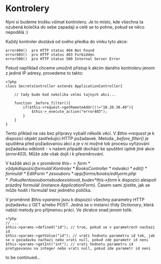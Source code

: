 Kontrolery
==========

Nyní si budeme trošku všímat kontroleru. Je to místo, kde všechna ta ozubená kolečka do sebe zapadají a celé se to pohne, pokud se něco nepodělá :)

Každý kontroler dostává od svého předka do vínku tyto akce:

	error404()	pro HTTP status 404 Not Found
	error403()	pro HTTP status 403 Forbidden
	error500()	pro HTTP status 500 Internal Server Error

Pokud například chceme umožnit přístup k akcím daného kontroleru jenom z jediné IP adresy, provedeme to takto:

	<?php
	class SecretsController extends ApplicationController{

		// tady bude kod nekolika velmi tajnych akci...

		function _before_filter(){
			if($this->request->getRemoteAddr()!="10.20.30.40"){
				$this->_execute_action("error403");
			}
		}
	}

Tento příklad na vás bez přípravy vybalil několik věcí. V *$this->request* je k dispozici objekt zastřešující HTTP požadavek. Metoda *\_before_filter()*
je spuštěna před požadovanou akcí a je v ní možné tok procesu vyřizování požadavku odklonit - v našem případě dochází ke spuštění úplně jiné akce
(*error403*). Může zde však dojít i k přesměrování.

V každé akci je v proměnné *$this->form* vždy k dispozici formulář. Kontroler *BooksController* má v akci *edit()* formulář *EditForm* ze souboru
*app/forms/books/edit_form.php*. Pokud tento soubor nebude existovat, bude v *$this->form* k dispozici alespoň prázdný formulář
(instance *ApplicationForm*). Časem sami zjistíte, jak se může hodit i formulář bez jediného políčka.

V proměnné *$this->params* jsou k dispozici všechny parametry HTTP požadavku z GET a/nebo POST. Jedná se o instanci třídy *Dictionary*, která nabízí metody pro příjmenou práci. Ve zkratce snad jenom tolik:

	<?php
	// ...
	$this->params->defined("id"); // true, pokud se v parametrech nachazi id
	$this->params->getValue("id"); // vrati hodnotu parametru id tak, jak se v pozadavku nachazi nebo vrati null, pokud zde parametr id neni
	$this->params->getInt("int"); // vrati hodnotu parametru id pretypovanou na integer nebo vrati null, pokud zde parametr id neni

to be continued...
